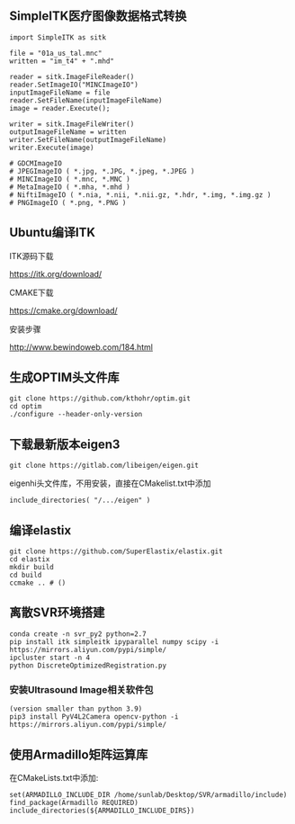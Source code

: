 ## SimpleITK医疗图像数据格式转换
```
import SimpleITK as sitk

file = "01a_us_tal.mnc"
written = "im_t4" + ".mhd"

reader = sitk.ImageFileReader()
reader.SetImageIO("MINCImageIO")
inputImageFileName = file
reader.SetFileName(inputImageFileName)
image = reader.Execute();

writer = sitk.ImageFileWriter()
outputImageFileName = written
writer.SetFileName(outputImageFileName)
writer.Execute(image)

# GDCMImageIO
# JPEGImageIO ( *.jpg, *.JPG, *.jpeg, *.JPEG )
# MINCImageIO ( *.mnc, *.MNC )
# MetaImageIO ( *.mha, *.mhd )
# NiftiImageIO ( *.nia, *.nii, *.nii.gz, *.hdr, *.img, *.img.gz )
# PNGImageIO ( *.png, *.PNG )
```

## Ubuntu编译ITK

ITK源码下载

https://itk.org/download/

CMAKE下载

https://cmake.org/download/

安装步骤

http://www.bewindoweb.com/184.html

## 生成OPTIM头文件库

```
git clone https://github.com/kthohr/optim.git
cd optim
./configure --header-only-version
```

## 下载最新版本eigen3

```
git clone https://gitlab.com/libeigen/eigen.git
```

eigenhi头文件库，不用安装，直接在CMakelist.txt中添加

```
include_directories( "/.../eigen" )
```

## 编译elastix

```
git clone https://github.com/SuperElastix/elastix.git
cd elastix
mkdir build
cd build
ccmake .. # ()

```

## 离散SVR环境搭建

```
conda create -n svr_py2 python=2.7
pip install itk simpleitk ipyparallel numpy scipy -i https://mirrors.aliyun.com/pypi/simple/
ipcluster start -n 4
python DiscreteOptimizedRegistration.py
```

### 安装Ultrasound Image相关软件包

```
(version smaller than python 3.9)
pip3 install PyV4L2Camera opencv-python -i https://mirrors.aliyun.com/pypi/simple/

```

## 使用Armadillo矩阵运算库

在CMakeLists.txt中添加:

```
set(ARMADILLO_INCLUDE_DIR /home/sunlab/Desktop/SVR/armadillo/include)
find_package(Armadillo REQUIRED)
include_directories(${ARMADILLO_INCLUDE_DIRS})
```

